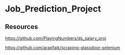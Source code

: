 # Job_Prediction_Project

## Resources
https://github.com/PlayingNumbers/ds_salary_proj

https://github.com/arapfaik/scraping-glassdoor-selenium

